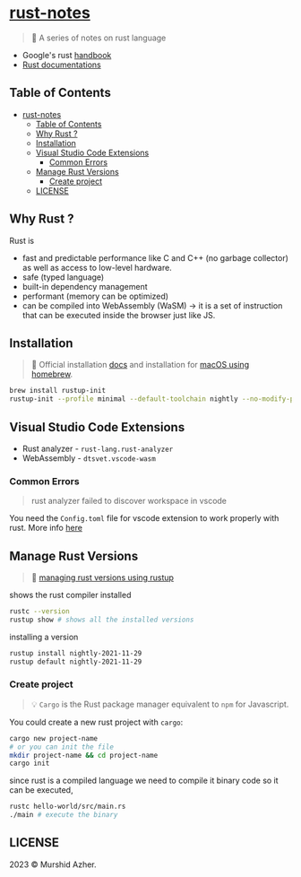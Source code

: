 # [rust-notes](https://github.com/murshidazher/rust-notes)

> 🦀 A series of notes on rust language

- Google's rust [handbook](https://google.github.io/comprehensive-rust/)
- [Rust documentations](https://doc.rust-lang.org/book/ch01-01-installation.html)

## Table of Contents

- [rust-notes](#rust-notes)
  - [Table of Contents](#table-of-contents)
  - [Why Rust ?](#why-rust-)
  - [Installation](#installation)
  - [Visual Studio Code Extensions](#visual-studio-code-extensions)
    - [Common Errors](#common-errors)
  - [Manage Rust Versions](#manage-rust-versions)
    - [Create project](#create-project)
  - [LICENSE](#license)

## Why Rust ?

Rust is

- fast and predictable performance like C and C++ (no garbage collector) as well as access to low-level hardware.
- safe (typed language)
- built-in dependency management
- performant (memory can be optimized)
- can be compiled into WebAssembly (WaSM) -> it is a set of instruction that can be executed inside the browser just like JS.

## Installation

> 📖 Official installation [docs](https://doc.rust-lang.org/book/ch01-01-installation.html) and installation for [macOS using homebrew](https://sourabhbajaj.com/mac-setup/Rust/).

```sh
brew install rustup-init
rustup-init --profile minimal --default-toolchain nightly --no-modify-path
```

## Visual Studio Code Extensions

- Rust analyzer - `rust-lang.rust-analyzer`
- WebAssembly - `dtsvet.vscode-wasm`

### Common Errors

> rust analyzer failed to discover workspace in vscode

You need the `Config.toml` file for vscode extension to work properly with rust. More info [here](https://stackoverflow.com/a/72066369)

## Manage Rust Versions

> 📖 [managing rust versions using rustup](https://doc.bccnsoft.com/docs/rust-1.36.0-docs-html/edition-guide/rust-2018/rustup-for-managing-rust-versions.html)

shows the rust compiler installed

```sh
rustc --version
rustup show # shows all the installed versions
```

installing a version

```sh
rustup install nightly-2021-11-29
rustup default nightly-2021-11-29
```

### Create project

> 💡 `Cargo` is the Rust package manager equivalent to `npm` for Javascript.

You could create a new rust project with `cargo`:

```sh
cargo new project-name
# or you can init the file
mkdir project-name && cd project-name
cargo init
```

since rust is a compiled language we need to compile it binary code so it can be executed,

```sh
rustc hello-world/src/main.rs
./main # execute the binary
```

## LICENSE

2023 &copy; Murshid Azher.
